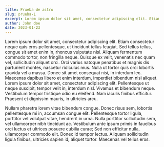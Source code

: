 ```yaml
---
title: Prueba de astro
slug: prueba-1
excerpt: Lorem ipsum dolor sit amet, consectetur adipiscing elit. Etiam consectetur neque quis eros pellentesque, ut tincidunt tellus feugiat. Sed tellus tellus, congue sit amet enim in, rhoncus vulputate nisl. Aliquam fermentum commodo tortor, non fringilla neque. Quisque ex velit, venenatis nec quam vel, sollicitudin aliquet orci.
author: John doe
date: 2023-01-23
---
```


 Lorem ipsum dolor sit amet, consectetur adipiscing elit. Etiam consectetur neque quis eros pellentesque, ut tincidunt tellus feugiat. Sed tellus tellus, congue sit amet enim in, rhoncus vulputate nisl. Aliquam fermentum commodo tortor, non fringilla neque. Quisque ex velit, venenatis nec quam vel, sollicitudin aliquet orci. Orci varius natoque penatibus et magnis dis parturient montes, nascetur ridiculus mus. Nulla ut tortor quis orci lobortis gravida vel a massa. Donec sit amet consequat nisi, in interdum leo. Maecenas dapibus libero et enim interdum, imperdiet bibendum nisi aliquet. Lorem ipsum dolor sit amet, consectetur adipiscing elit. Pellentesque ut neque suscipit, tempor velit in, interdum nisl. Vivamus et bibendum neque. Vestibulum tempor tristique odio eu eleifend. Nam iaculis finibus efficitur. Praesent et dignissim mauris, in ultricies arcu.

Nullam pharetra lorem vitae bibendum congue. Donec risus sem, lobortis pellentesque mi in, accumsan congue elit. Pellentesque tortor ligula, porttitor vel volutpat vitae, hendrerit in urna. Nulla porttitor sollicitudin sem, vel ullamcorper nibh tincidunt ac. Vestibulum ante ipsum primis in faucibus orci luctus et ultrices posuere cubilia curae; Sed non efficitur nulla, ullamcorper commodo elit. Donec id tempor lectus. Aliquam sollicitudin ligula finibus, ultricies sapien id, aliquet tortor. Maecenas vel tellus eros. 